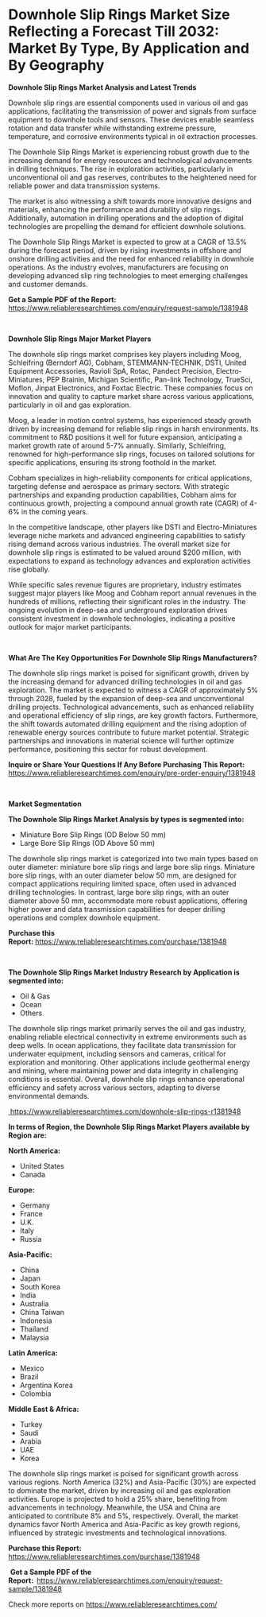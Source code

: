 <p><h1>Downhole Slip Rings Market Size Reflecting a Forecast Till 2032: Market By Type, By Application and By Geography</h1></p><p><strong>Downhole Slip Rings Market Analysis and Latest Trends</strong></p>
<p><p>Downhole slip rings are essential components used in various oil and gas applications, facilitating the transmission of power and signals from surface equipment to downhole tools and sensors. These devices enable seamless rotation and data transfer while withstanding extreme pressure, temperature, and corrosive environments typical in oil extraction processes. </p><p>The Downhole Slip Rings Market is experiencing robust growth due to the increasing demand for energy resources and technological advancements in drilling techniques. The rise in exploration activities, particularly in unconventional oil and gas reserves, contributes to the heightened need for reliable power and data transmission systems. </p><p>The market is also witnessing a shift towards more innovative designs and materials, enhancing the performance and durability of slip rings. Additionally, automation in drilling operations and the adoption of digital technologies are propelling the demand for efficient downhole solutions. </p><p>The Downhole Slip Rings Market is expected to grow at a CAGR of 13.5% during the forecast period, driven by rising investments in offshore and onshore drilling activities and the need for enhanced reliability in downhole operations. As the industry evolves, manufacturers are focusing on developing advanced slip ring technologies to meet emerging challenges and customer demands.</p></p>
<p><strong>Get a Sample PDF of the Report:&nbsp;</strong> <a href="https://www.reliableresearchtimes.com/enquiry/request-sample/1381948?utm_campaign=2444&utm_medium=2&utm_source=Github&utm_content=ia&utm_term=24022025&utm_id=downhole-slip-rings">https://www.reliableresearchtimes.com/enquiry/request-sample/1381948</a></p>
<p>&nbsp;</p>
<p><strong>Downhole Slip Rings Major Market Players</strong></p>
<p><p>The downhole slip rings market comprises key players including Moog, Schleifring (Berndorf AG), Cobham, STEMMANN-TECHNIK, DSTI, United Equipment Accessories, Ravioli SpA, Rotac, Pandect Precision, Electro-Miniatures, PEP Brainin, Michigan Scientific, Pan-link Technology, TrueSci, Moflon, Jinpat Electronics, and Foxtac Electric. These companies focus on innovation and quality to capture market share across various applications, particularly in oil and gas exploration.</p><p>Moog, a leader in motion control systems, has experienced steady growth driven by increasing demand for reliable slip rings in harsh environments. Its commitment to R&D positions it well for future expansion, anticipating a market growth rate of around 5-7% annually. Similarly, Schleifring, renowned for high-performance slip rings, focuses on tailored solutions for specific applications, ensuring its strong foothold in the market.</p><p>Cobham specializes in high-reliability components for critical applications, targeting defense and aerospace as primary sectors. With strategic partnerships and expanding production capabilities, Cobham aims for continuous growth, projecting a compound annual growth rate (CAGR) of 4-6% in the coming years.</p><p>In the competitive landscape, other players like DSTI and Electro-Miniatures leverage niche markets and advanced engineering capabilities to satisfy rising demand across various industries. The overall market size for downhole slip rings is estimated to be valued around $200 million, with expectations to expand as technology advances and exploration activities rise globally.</p><p>While specific sales revenue figures are proprietary, industry estimates suggest major players like Moog and Cobham report annual revenues in the hundreds of millions, reflecting their significant roles in the industry. The ongoing evolution in deep-sea and underground exploration drives consistent investment in downhole technologies, indicating a positive outlook for major market participants.</p></p>
<p>&nbsp;</p>
<p><strong>What Are The Key Opportunities For Downhole Slip Rings Manufacturers?</strong></p>
<p><p>The downhole slip rings market is poised for significant growth, driven by the increasing demand for advanced drilling technologies in oil and gas exploration. The market is expected to witness a CAGR of approximately 5% through 2028, fueled by the expansion of deep-sea and unconventional drilling projects. Technological advancements, such as enhanced reliability and operational efficiency of slip rings, are key growth factors. Furthermore, the shift towards automated drilling equipment and the rising adoption of renewable energy sources contribute to future market potential. Strategic partnerships and innovations in material science will further optimize performance, positioning this sector for robust development.</p></p>
<p><strong>Inquire or Share Your Questions If Any Before Purchasing This Report:</strong> <a href="https://www.reliableresearchtimes.com/enquiry/pre-order-enquiry/1381948?utm_campaign=2444&utm_medium=2&utm_source=Github&utm_content=ia&utm_term=24022025&utm_id=downhole-slip-rings">https://www.reliableresearchtimes.com/enquiry/pre-order-enquiry/1381948</a></p>
<p>&nbsp;</p>
<p><strong>Market Segmentation</strong></p>
<p><strong>The Downhole Slip Rings Market Analysis by types is segmented into:</strong></p>
<p><ul><li>Miniature Bore Slip Rings (OD Below 50 mm)</li><li>Large Bore Slip Rings (OD Above 50 mm)</li></ul></p>
<p><p>The downhole slip rings market is categorized into two main types based on outer diameter: miniature bore slip rings and large bore slip rings. Miniature bore slip rings, with an outer diameter below 50 mm, are designed for compact applications requiring limited space, often used in advanced drilling technologies. In contrast, large bore slip rings, with an outer diameter above 50 mm, accommodate more robust applications, offering higher power and data transmission capabilities for deeper drilling operations and complex downhole equipment.</p></p>
<p><strong>Purchase this Report:&nbsp;</strong><a href="https://www.reliableresearchtimes.com/purchase/1381948?utm_campaign=2444&utm_medium=2&utm_source=Github&utm_content=ia&utm_term=24022025&utm_id=downhole-slip-rings">https://www.reliableresearchtimes.com/purchase/1381948</a></p>
<p>&nbsp;</p>
<p><strong>The Downhole Slip Rings Market Industry Research by Application is segmented into:</strong></p>
<p><ul><li>Oil & Gas</li><li>Ocean</li><li>Others</li></ul></p>
<p><p>The downhole slip rings market primarily serves the oil and gas industry, enabling reliable electrical connectivity in extreme environments such as deep wells. In ocean applications, they facilitate data transmission for underwater equipment, including sensors and cameras, critical for exploration and monitoring. Other applications include geothermal energy and mining, where maintaining power and data integrity in challenging conditions is essential. Overall, downhole slip rings enhance operational efficiency and safety across various sectors, adapting to diverse environmental demands.</p></p>
<p><a href="https://www.reliableresearchtimes.com/downhole-slip-rings-r1381948?utm_campaign=2444&utm_medium=2&utm_source=Github&utm_content=ia&utm_term=24022025&utm_id=downhole-slip-rings">&nbsp;https://www.reliableresearchtimes.com/downhole-slip-rings-r1381948</a></p>
<p><strong>In terms of Region, the Downhole Slip Rings Market Players available by Region are:</strong></p>
<p>
    <p> <strong> North America: </strong>
        <ul>
            <li>United States</li>
            <li>Canada</li>
        </ul>
        </p> 
    <p> <strong> Europe: </strong>
        <ul>
            <li>Germany</li>
            <li>France</li>
            <li>U.K.</li>
            <li>Italy</li>
            <li>Russia</li>
        </ul>
        </p> 
    <p> <strong> Asia-Pacific: </strong>
        <ul>
            <li>China</li>
            <li>Japan</li>
            <li>South Korea</li>
            <li>India</li>
            <li>Australia</li>
            <li>China Taiwan</li>
            <li>Indonesia</li>
            <li>Thailand</li>
            <li>Malaysia</li>
        </ul>
        </p> 
    <p> <strong> Latin America: </strong>
        <ul>
            <li>Mexico</li>
            <li>Brazil</li>
            <li>Argentina Korea</li>
            <li>Colombia</li>
        </ul>
        </p> 
    <p> <strong> Middle East & Africa: </strong>
        <ul>
            <li>Turkey</li>
            <li>Saudi</li>
            <li>Arabia</li>
            <li>UAE</li>
            <li>Korea</li>
        </ul>
    </p>
    </p>
<p><p>The downhole slip rings market is poised for significant growth across various regions. North America (32%) and Asia-Pacific (30%) are expected to dominate the market, driven by increasing oil and gas exploration activities. Europe is projected to hold a 25% share, benefiting from advancements in technology. Meanwhile, the USA and China are anticipated to contribute 8% and 5%, respectively. Overall, the market dynamics favor North America and Asia-Pacific as key growth regions, influenced by strategic investments and technological innovations.</p></p>
<p><strong>Purchase this Report: </strong><a href="https://www.reliableresearchtimes.com/purchase/1381948?utm_campaign=2444&utm_medium=2&utm_source=Github&utm_content=ia&utm_term=24022025&utm_id=downhole-slip-rings">https://www.reliableresearchtimes.com/purchase/1381948</a></p>
<p>&nbsp;<strong>Get a Sample PDF of the Report:&nbsp;&nbsp;</strong><a href="https://www.reliableresearchtimes.com/enquiry/request-sample/1381948?utm_campaign=2444&utm_medium=2&utm_source=Github&utm_content=ia&utm_term=24022025&utm_id=downhole-slip-rings">https://www.reliableresearchtimes.com/enquiry/request-sample/1381948</a></p>
<p><strong></strong></p>
<p>Check more reports on <a href="https://www.reliableresearchtimes.com/?utm_campaign=2444&utm_medium=2&utm_source=Github&utm_content=ia&utm_term=24022025&utm_id=downhole-slip-rings">https://www.reliableresearchtimes.com/</a></p>